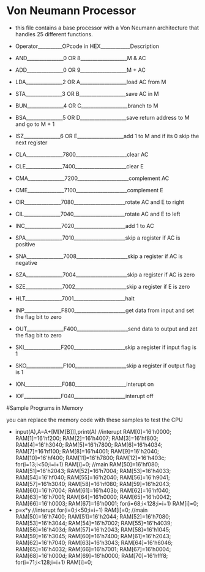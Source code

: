 # Von Neumann Processor

- this file contains a base processor with a Von Neumann architecture that handles 25 different functions.
  
- Operator__________OPcode in HEX____________Description
- AND_______________0 OR 8___________________M & AC
- ADD_______________0 OR 9___________________M + AC
- LDA_______________2 OR A___________________load AC from M
- STA_______________3 OR B___________________save AC in M
- BUN_______________4 OR C___________________branch to M
- BSA_______________5 OR D___________________save return address to M and go to M + 1
- ISZ_______________6 OR E___________________add 1 to M and if its 0 skip the next register
- CLA_______________7800_____________________clear AC
- CLE_______________7400_____________________clear E
- CMA_______________7200_____________________complement AC
- CME_______________7100_____________________complement E
- CIR_______________7080_____________________rotate AC and E to right
- CIL_______________7040_____________________rotate AC and E to left
- INC_______________7020_____________________add 1 to AC
- SPA_______________7010_____________________skip a register if AC is positive
- SNA_______________7008_____________________skip a register if AC is negative
- SZA_______________7004_____________________skip a register if AC is zero
- SZE_______________7002_____________________skip a register if E is zero
- HLT_______________7001_____________________halt
- INP_______________F800_____________________get data from input and set the flag bit to zero
- OUT_______________F400_____________________send data to output and zet the flag bit to zero
- SKI_______________F200_____________________skip a register if input flag is 1
- SKO_______________F100_____________________skip a register if output flag is 1
- ION_______________F080_____________________interupt on
- IOF_______________F040_____________________interupt off

#Sample Programs in Memory

 you can replace the memory code with these samples to test the CPU
 
- input(A),A=A+[M[M[B]]],print(A)
  //interupt
		RAM[0]=16'h0000;
		RAM[1]=16'hf200;
		RAM[2]=16'h4007;
		RAM[3]=16'hf800;
		RAM[4]=16'h3040;
		RAM[5]=16'h7800;
		RAM[6]=16'h4034;
		RAM[7]=16'hf100;
		RAM[8]=16'h4001;
		RAM[9]=16'h2040;
		RAM[10]=16'hf400;
		RAM[11]=16'h7800;
		RAM[12]=16'h403c;
		for(i=13;i<50;i=i+1)
			RAM[i]=0;
		//main
		RAM[50]=16'hf080;
		RAM[51]=16'h2043;
		RAM[52]=16'h7004;
		RAM[53]=16'h4033;
		RAM[54]=16'hf040;
		RAM[55]=16'h2040;
		RAM[56]=16'h9041;
		RAM[57]=16'h3040;
		RAM[58]=16'hf080;
		RAM[59]=16'h2043;
		RAM[60]=16'h7004;
		RAM[61]=16'h403b;
		RAM[62]=16'hf040;
		RAM[63]=16'h7001;
		RAM[64]=16'h0000;
		RAM[65]=16'h0042;
		RAM[66]=16'h0003;
		RAM[67]=16'h0001;
		for(i=68;i<128;i=i+1)
			RAM[i]=0;
- p=x*y
  //interupt
		for(i=0;i<50;i=i+1)
			RAM[i]=0;
		//main		
		RAM[50]=16'h7400;
		RAM[51]=16'h2044;
		RAM[52]=16'h7080;
		RAM[53]=16'h3044;
		RAM[54]=16'h7002;
		RAM[55]=16'h4039;
		RAM[56]=16'h403d;
		RAM[57]=16'h2043;
		RAM[58]=16'h1045;
		RAM[59]=16'h3045;
		RAM[60]=16'h7400;
		RAM[61]=16'h2043;
		RAM[62]=16'h7040;
		RAM[63]=16'h3043;
		RAM[64]=16'h6046;
		RAM[65]=16'h4032;
		RAM[66]=16'h7001;
		RAM[67]=16'h0004;
		RAM[68]=16'h000d;
		RAM[69]=16'h0000;
		RAM[70]=16'hfff8;
		for(i=71;i<128;i=i+1)
			RAM[i]=0;
